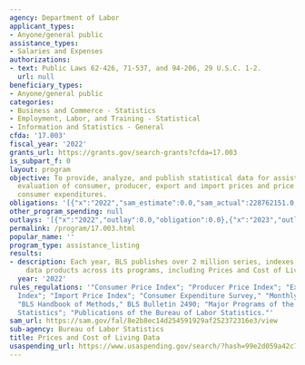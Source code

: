 ```yaml
---
agency: Department of Labor
applicant_types:
- Anyone/general public
assistance_types:
- Salaries and Expenses
authorizations:
- text: Public Laws 62-426, 71-537, and 94-206, 29 U.S.C. 1-2.
  url: null
beneficiary_types:
- Anyone/general public
categories:
- Business and Commerce - Statistics
- Employment, Labor, and Training - Statistical
- Information and Statistics - General
cfda: '17.003'
fiscal_year: '2022'
grants_url: https://grants.gov/search-grants?cfda=17.003
is_subpart_f: 0
layout: program
objective: To provide, analyze, and publish statistical data for assisting in the
  evaluation of consumer, producer, export and import prices and price changes, and
  consumer expenditures.
obligations: '[{"x":"2022","sam_estimate":0.0,"sam_actual":228762151.0,"usa_spending_actual":0.0},{"x":"2023","sam_estimate":240868000.0,"sam_actual":0.0,"usa_spending_actual":0.0},{"x":"2024","sam_estimate":240868000.0,"sam_actual":0.0,"usa_spending_actual":0.0}]'
other_program_spending: null
outlays: '[{"x":"2022","outlay":0.0,"obligation":0.0},{"x":"2023","outlay":0.0,"obligation":0.0},{"x":"2024","outlay":0.0,"obligation":0.0}]'
permalink: /program/17.003.html
popular_name: ''
program_type: assistance_listing
results:
- description: Each year, BLS publishes over 2 million series, indexes, and other
    data products across its programs, including Prices and Cost of Living Data.
  year: '2022'
rules_regulations: '"Consumer Price Index"; "Producer Price Index"; "Export Price
  Index"; "Import Price Index"; "Consumer Expenditure Survey," "Monthly Labor Review";
  "BLS Handbook of Methods," BLS Bulletin 2490; "Major Programs of the Bureau of Labor
  Statistics"; "Publications of the Bureau of Labor Statistics."'
sam_url: https://sam.gov/fal/8e2b8ec14d254591929af252372316e3/view
sub-agency: Bureau of Labor Statistics
title: Prices and Cost of Living Data
usaspending_url: https://www.usaspending.gov/search/?hash=99e2d059a42c7c5b248739297151ce37
---
```

